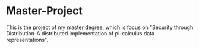 # Master-Project
This is the project of my master degree, which is focus on "Security through Distribution-A distributed implementation of pi-calculus data representations".
